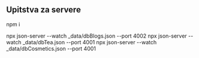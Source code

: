 
## Upitstva za servere
npm i 

npx json-server --watch _data/dbBlogs.json --port 4002
npx json-server --watch _data/dbTea.json --port 4001
npx json-server --watch _data/dbCosmetics.json --port 4001

